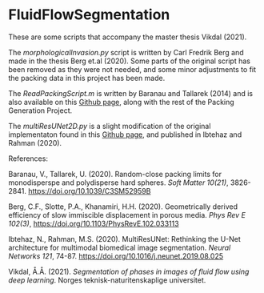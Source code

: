 # FluidFlowSegmentation
These are some scripts that accompany the master thesis Vikdal (2021).

The *morphologicalInvasion.py* script is written by Carl Fredrik Berg and made in the thesis Berg et.al (2020). Some parts of the original script has been removed as they were not needed, and some minor adjustments to fit the packing data in this project has been made.

The *ReadPackingScript.m* is written by Baranau and Tallarek (2014) and is also available on this [Github page](https://github.com/VasiliBaranov/packing-generation), along with the rest of the Packing Generation Project.

The *multiResUNet2D.py* is a slight modification of the original implementaton found in this [Github page](https://github.com/nibtehaz/MultiResUNet), and published in  Ibtehaz and Rahman (2020).


References:

Baranau, V., Tallarek, U. (2020). Random-close packing limits for monodisperspe and polydisperse hard spheres. *Soft Matter 10(21)*, 3826-2841. https://doi.org/10.1039/C3SM52959B

Berg, C.F., Slotte, P.A., Khanamiri, H.H. (2020). Geometrically derived efficiency of slow immiscible displacement in porous media. *Phys Rev E 102(3)*, https://doi.org/10.1103/PhysRevE.102.033113

Ibtehaz, N., Rahman, M.S. (2020). MultiResUNet: Rethinking the U-Net architecture for multimodal biomedical image segmentation. *Neural Networks 121*, 74-87. https://doi.org/10.1016/j.neunet.2019.08.025

Vikdal, Å.Å. (2021). *Segmentation of phases in images of fluid flow using deep learning*. Norges teknisk-naturitenskaplige universitet.
